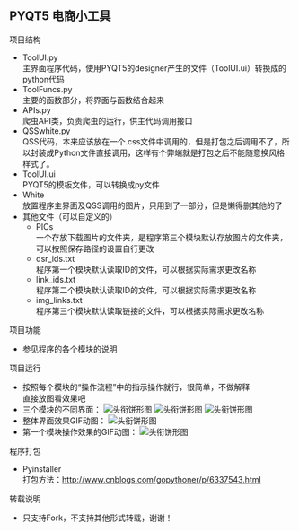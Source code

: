 ## PYQT5 电商小工具
项目结构
- ToolUI.py
</br>主界面程序代码，使用PYQT5的designer产生的文件（ToolUI.ui）转换成的python代码
- ToolFuncs.py
</br>主要的函数部分，将界面与函数结合起来
- APIs.py
</br>爬虫API类，负责爬虫的运行，供主代码调用接口
- QSSwhite.py
</br>QSS代码，本来应该放在一个.css文件中调用的，但是打包之后调用不了，所以封装成Python文件直接调用，这样有个弊端就是打包之后不能随意换风格样式了。
- ToolUI.ui
</br>PYQT5的模板文件，可以转换成py文件
- White
</br>放置程序主界面及QSS调用的图片，只用到了一部分，但是懒得删其他的了
- 其他文件（可以自定义的）
    - PICs
    </br>一个存放下载图片的文件夹，是程序第三个模块默认存放图片的文件夹，可以按照保存路径的设置自行更改
    - dsr_ids.txt
    </br>程序第一个模块默认读取ID的文件，可以根据实际需求更改名称
    - link_ids.txt
    </br>程序第二个模块默认读取ID的文件，可以根据实际需求更改名称
    - img_links.txt
    </br>程序第三个模块默认读取链接的文件，可以根据实际需求更改名称

项目功能
- 参见程序的各个模块的说明

项目运行
- 按照每个模块的“操作流程”中的指示操作就行，很简单，不做解释
</br>直接放图看效果吧
- 三个模块的不同界面：
![头衔饼形图](https://github.com/Hopetree/TMTools/tree/master/doc/001.png)
![头衔饼形图](https://github.com/Hopetree/TMTools/tree/master/doc/002.png)
![头衔饼形图](https://github.com/Hopetree/TMTools/tree/master/doc/003.png)
- 整体界面效果GIF动图：
![头衔饼形图](https://github.com/Hopetree/TMTools/tree/master/doc/000.gif)
- 第一个模块操作效果的GIF动图：
![头衔饼形图](https://github.com/Hopetree/TMTools/tree/master/doc/001.gif)


程序打包
- Pyinstaller
</br>打包方法：http://www.cnblogs.com/gopythoner/p/6337543.html

转载说明
- 只支持Fork，不支持其他形式转载，谢谢！
